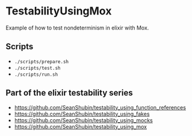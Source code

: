 # TestabilityUsingMox

Example of how to test nondeterminism in elixir with Mox.

## Scripts
- `./scripts/prepare.sh`
- `./scripts/test.sh`
- `./scripts/run.sh`

## Part of the elixir testability series
- https://github.com/SeanShubin/testability_using_function_references
- https://github.com/SeanShubin/testability_using_fakes
- https://github.com/SeanShubin/testability_using_mocks
- https://github.com/SeanShubin/testability_using_mox
